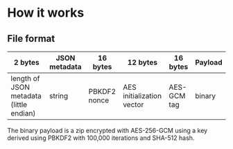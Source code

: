 # How it works

## File format

| 2 bytes                                 | JSON metadata | 16 bytes     | 12 bytes                  | 16 bytes    | Payload |
| --------------------------------------- | ------------- | ------------ | ------------------------- | ----------- | ------- |
| length of JSON metadata (little endian) | string        | PBKDF2 nonce | AES initialization vector | AES-GCM tag | binary  |

The binary payload is a zip encrypted with AES-256-GCM using a key derived using
PBKDF2 with 100,000 iterations and SHA-512 hash.
